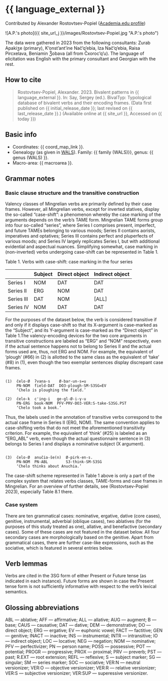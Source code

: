 # {{ language_external }}
Contributed by Alexander Rostovtsev-Popiel ([Academia.edu profile](https://uni-mainz.academia.edu/AlexPopiel))

![A.P.'s photo]({{ site_url_j }}/images/Rostovtsev-Popiel.jpg "A.P.'s photo")

The data were gathered in 2023 from the following consultants: Zurab Apakiʒe (primary), K’onst’ant’ine Nač’q’ebia, Iza Nač’q’ebia, Raisa Pircxelava, Beniamin Ǯobava (all from Čxoroc’q’u). The language of elicitation was English with the primary consultant and Georgian with the rest.

## How to cite
> Rostovtsev-Popiel, Alexander. 2023. Bivalent patterns in {{ language_external }}. 
> In: Say, Sergey (ed.). BivalTyp: 
> Typological database of bivalent verbs and their encoding frames. 
> (Data first published on {{ initial_release_date }}; last revised on {{ last_release_date }}.) 
> (Available online at {{ site_url }}, Accessed on {{ today }})

## Basic info
- Coordinates: {{ coord_map_link }}.
- Genealogy (as given in [WALS](https://wals.info/)). Family: {{ family (WALS)}}, genus: {{ genus (WALS) }}.
- Macro-area: {{ macroarea }}.

## Grammar notes

### Basic clause structure and the transitive construction

Valency classes of Mingrelian verbs are primarily defined by their case frames. However, all Mingrelian verbs, except for inverted statives, display the so-called “case-shift”: a phenomenon whereby the case marking of the arguments depends on the verb’s TAME form. Mingrelian TAME forms group into four so-called “series”, where Series I comprises present, imperfect, and future TAMEs belonging to various moods; Series II contains aorists, imperatives and optatives; Series III contains perfect and pluperfects of various moods; and Series IV largely replicates Series I, but with additional evidential and aspectual nuances. Simplifying somewhat, case marking in (non-inverted) verbs undergoing case-shift can be represented in Table 1.

Table 1. Verbs with case-shift: case marking in the four series

<div class="before-table"></div>

|            | Subject | Direct object | Indirect object |
| ---------- | ------- | ------------- | --------------- |
| Series I   | NOM     | DAT           | DAT             |
| Series II  | ERG     | NOM           | DAT             |
| Series III | DAT     | NOM           | [ALL]           |
| Series IV  | NOM     | DAT           | DAT             |

For the purposes of the dataset below, the verb is considered transitive if and only if it displays case-shift so that its X-argument is case-marked as the “Subject”, and its Y-argument is case-marked as the “Direct object” in Table 1.The valency-encoding devices for the two core arguments in transitive constructions are labeled as “ERG” and “NOM” respectively, even if the actual sentence happens not to belong to Series II and the actual forms used are, thus, not ERG and NOM. For example, the equivalent of ‘plough’ (#66) in (2) is allotted to the same class as the equivalent of ‘take’ (#8) in (1), even though the two exemplar sentences display discrepant case frames.

```

(1)  čelo-Ø  ʔvana-s    Ø-bar-un-s=u
     PN-NOM  field-DAT  DO3-plough-SM-S3SG=EV
     ‘Chelo is ploughing the field.’

(2)  čelo-k  c'ing-i   ge-gl-Ø-i-γ-u
     PN-ERG  book-NOM  PFV-PRV-DO3-VER:S-take-S3SG.PST
     ‘Chelo took a book.’

```

Thus, the labels used in the annotation of transitive verbs correspond to the actual case frame in Series II (ERG, NOM). The same convention applies to case-shifting verbs that do not meet the aforementioned transitivity criterion. For example, the equivalent of ‘think’ (#25) is labeled as an “ERG_ABL” verb, even though the actual questionnaire sentence in (3) belongs to Series I and displays a nominative subject (X argument).

```

(3)  čelo-Ø  anučia-še(n)  Ø-pirk-en-s.
     PN-NOM  PN-ABL        S3-think-SM-S3SG
     ‘Chelo thinks about Anuchia.’

```

The case-shift scheme represented in Table 1 above is only a part of the complex system that relates verbs classes, TAME-forms and case frames in Mingrelian. For an overview of further details, see (Rostovtsev-Popiel 2023), especially Table 8.1 there.

### Case system

There are ten grammatical cases: nominative, ergative, dative (core cases), genitive, instrumental, adverbial (oblique cases), two ablatives (for the purposes of this study treated as one), allative, and benefactive (secondary cases). Some of these cases are not featured in the dataset below. All four secondary cases are morphologically based on the genitive. Apart from grammatical cases, there are further case-like expressions, such as the sociative, which is featured in several entries below.

## Verb lemmas

Verbs are cited in the 3SG form of either Present or Future tense (as indicated in each instance). Future forms are shown in case the Present tense form is not sufficiently informative with respect to the verb’s lexical semantics.

## Glossing abbreviations

ABL — ablative; AFF — affirmative; ALL — allative; AUG — augment; B — base; CAUS — causative; DAT — dative; DEM — demonstrative; DO — direct object; ERG — ergative; EV — euphonic vowel; FACT — factitive; GEN — genitive; INACT — inactive; INS — instrumental; INTR — intransitive; IO — indirect object; LOC — locative; NEG — negation; NOM — nominative; PFV — perfectivizer; PN — person name; POSS — possessive; POT — potential; PROGR — progressive; PROX — proximal; PRV — preverb; PST — past; R.EXT — root extension; REFL — reflexive; S — subject marker; SG — singular; SM — series marker; SOC — sociative; VER:N — neutral versionizer; VER:O — objective versionizer; VER:R — relative versionizer; VER:S — subjective versionizer; VER:SUP — superessive versionizer.

